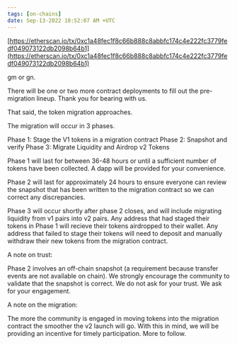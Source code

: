 ```yaml
---
tags: [on-chains]
date: Sep-13-2022 10:52:07 AM +UTC
---
```


[https://etherscan.io/tx/0xc1a48fec1f8c66b888c8abbfc174c4e222fc3779fedf049073122db2098b64b1](https://etherscan.io/tx/0xc1a48fec1f8c66b888c8abbfc174c4e222fc3779fedf049073122db2098b64b1)

gm or gn.

There will be one or two more contract deployments to fill out the pre-migration lineup. Thank you for bearing with us.

That said, the token migration approaches.

The migration will occur in 3 phases.

Phase 1: Stage the V1 tokens in a migration contract
Phase 2: Snapshot and verify
Phase 3: Migrate Liquidity and Airdrop v2 Tokens

Phase 1 will last for between 36-48 hours or until a sufficient number of tokens have been collected. A dapp will be provided for your convenience.

Phase 2 will last for approximately 24 hours to ensure everyone can review the snapshot that has been written to the migration contract so we can correct any discrepancies.

Phase 3 will occur shortly after phase 2 closes, and will include migrating liquidity from v1 pairs into v2 pairs. Any address that had staged their tokens in Phase 1 will recieve their tokens airdropped to their wallet. Any address that failed to stage their tokens will need to deposit and manually withdraw their new tokens from the migration contract.

A note on trust:

Phase 2 involves an off-chain snapshot (a requirement because transfer events are not available on chain). We strongly encourage the community to validate that the snapshot is correct. We do not ask for your trust. We ask for your engagement.

A note on the migration:

The more the community is engaged in moving tokens into the migration contract the smoother the v2 launch will go. With this in mind, we will be providing an incentive for timely participation. More to follow.
